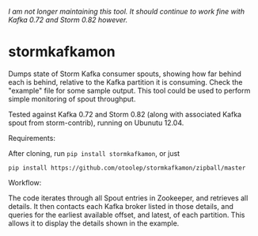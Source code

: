 *I am not longer maintaining this tool. It should continue to work fine with Kafka 0.72 and Storm 0.82 however.*

stormkafkamon
=============

Dumps state of Storm Kafka consumer spouts, showing how far behind each is behind, relative to the Kafka partition it is consuming. Check the "example" file for some sample output. This tool could be used to perform simple monitoring of spout throughput.

Tested against Kafka 0.72 and Storm 0.82 (along with associated Kafka spout from storm-contrib), running on Ubunutu 12.04.

Requirements:

After cloning, run `pip install stormkafkamon`, or just

```
pip install https://github.com/otoolep/stormkafkamon/zipball/master
```

Workflow:

The code iterates through all Spout entries in Zookeeper, and retrieves all details. It then contacts each Kafka broker listed in those details, and queries for the earliest available offset, and latest, of each partition. This allows it to display the details shown in the example.

